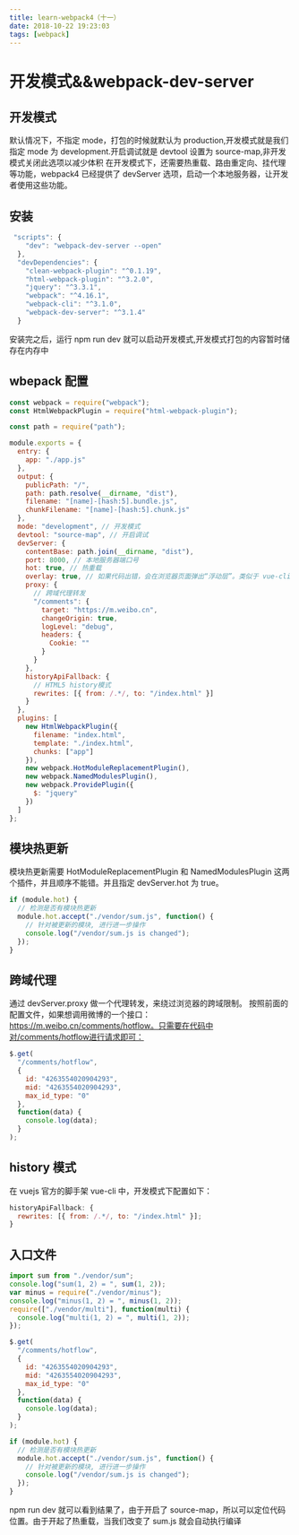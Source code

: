 ```yaml
---
title: learn-webpack4（十一）
date: 2018-10-22 19:23:03
tags: [webpack]
---
```


# 开发模式&&webpack-dev-server

## 开发模式

默认情况下，不指定 mode，打包的时候就默认为 production,开发模式就是我们指定 mode 为 development.开启调试就是 devtool 设置为 source-map,非开发模式关闭此选项以减少体积
在开发模式下，还需要热重载、路由重定向、挂代理等功能，webpack4 已经提供了 devServer 选项，启动一个本地服务器，让开发者使用这些功能。

## 安装

```javascript
 "scripts": {
    "dev": "webpack-dev-server --open"
  },
  "devDependencies": {
    "clean-webpack-plugin": "^0.1.19",
    "html-webpack-plugin": "^3.2.0",
    "jquery": "^3.3.1",
    "webpack": "^4.16.1",
    "webpack-cli": "^3.1.0",
    "webpack-dev-server": "^3.1.4"
  }
```

<!--more-->

安装完之后，运行 npm run dev 就可以启动开发模式,开发模式打包的内容暂时储存在内存中

## wbepack 配置

```javascript
const webpack = require("webpack");
const HtmlWebpackPlugin = require("html-webpack-plugin");

const path = require("path");

module.exports = {
  entry: {
    app: "./app.js"
  },
  output: {
    publicPath: "/",
    path: path.resolve(__dirname, "dist"),
    filename: "[name]-[hash:5].bundle.js",
    chunkFilename: "[name]-[hash:5].chunk.js"
  },
  mode: "development", // 开发模式
  devtool: "source-map", // 开启调试
  devServer: {
    contentBase: path.join(__dirname, "dist"),
    port: 8000, // 本地服务器端口号
    hot: true, // 热重载
    overlay: true, // 如果代码出错，会在浏览器页面弹出“浮动层”。类似于 vue-cli 等脚手架
    proxy: {
      // 跨域代理转发
      "/comments": {
        target: "https://m.weibo.cn",
        changeOrigin: true,
        logLevel: "debug",
        headers: {
          Cookie: ""
        }
      }
    },
    historyApiFallback: {
      // HTML5 history模式
      rewrites: [{ from: /.*/, to: "/index.html" }]
    }
  },
  plugins: [
    new HtmlWebpackPlugin({
      filename: "index.html",
      template: "./index.html",
      chunks: ["app"]
    }),
    new webpack.HotModuleReplacementPlugin(),
    new webpack.NamedModulesPlugin(),
    new webpack.ProvidePlugin({
      $: "jquery"
    })
  ]
};
```

## 模块热更新

模块热更新需要 HotModuleReplacementPlugin 和 NamedModulesPlugin 这两个插件，并且顺序不能错。并且指定 devServer.hot 为 true。

```javascript
if (module.hot) {
  // 检测是否有模块热更新
  module.hot.accept("./vendor/sum.js", function() {
    // 针对被更新的模块, 进行进一步操作
    console.log("/vendor/sum.js is changed");
  });
}
```

## 跨域代理

通过 devServer.proxy 做一个代理转发，来绕过浏览器的跨域限制。
按照前面的配置文件，如果想调用微博的一个接口：https://m.weibo.cn/comments/hotflow。只需要在代码中对/comments/hotflow进行请求即可：

```javascript
$.get(
  "/comments/hotflow",
  {
    id: "4263554020904293",
    mid: "4263554020904293",
    max_id_type: "0"
  },
  function(data) {
    console.log(data);
  }
);
```

## history 模式

在 vuejs 官方的脚手架 vue-cli 中，开发模式下配置如下：

```javascript
historyApiFallback: {
  rewrites: [{ from: /.*/, to: "/index.html" }];
}
```

## 入口文件

```javascript
import sum from "./vendor/sum";
console.log("sum(1, 2) = ", sum(1, 2));
var minus = require("./vendor/minus");
console.log("minus(1, 2) = ", minus(1, 2));
require(["./vendor/multi"], function(multi) {
  console.log("multi(1, 2) = ", multi(1, 2));
});

$.get(
  "/comments/hotflow",
  {
    id: "4263554020904293",
    mid: "4263554020904293",
    max_id_type: "0"
  },
  function(data) {
    console.log(data);
  }
);

if (module.hot) {
  // 检测是否有模块热更新
  module.hot.accept("./vendor/sum.js", function() {
    // 针对被更新的模块, 进行进一步操作
    console.log("/vendor/sum.js is changed");
  });
}
```

npm run dev 就可以看到结果了，由于开启了 source-map，所以可以定位代码位置。由于开起了热重载，当我们改变了 sum.js 就会自动执行编译
